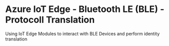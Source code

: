# Azure IoT Edge - Bluetooth LE (BLE) - Protocoll Translation
Using IoT Edge Modules to interact with BLE Devices and perform identity translation
